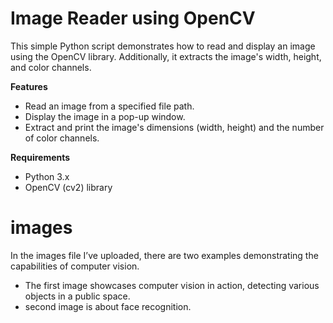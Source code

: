 # Image Reader using OpenCV
This simple Python script demonstrates how to read and display an image using the OpenCV library. Additionally, it extracts the image's width, height, and color channels.

**Features**
* Read an image from a specified file path.
* Display the image in a pop-up window.
* Extract and print the image's dimensions (width, height) and the number of color channels.
  
**Requirements**
* Python 3.x
* OpenCV (cv2) library

# **images**
In the images file I’ve uploaded, there are two examples demonstrating the capabilities of computer vision.
* The first image showcases computer vision in action, detecting various objects in a public space.
* second image is about face recognition.
